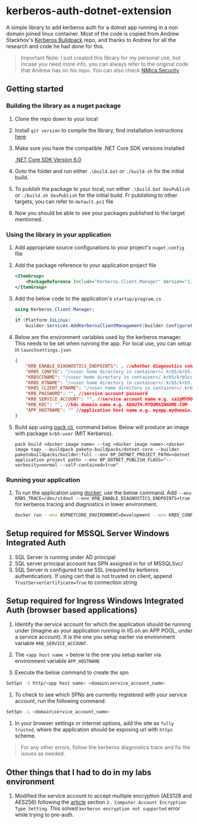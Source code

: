 # kerberos-auth-dotnet-extension

A simple library to add kerberos auth for a dotnet app running in a non domain joined linux container. Most of the code is copied from Andrew Stackhov's [Kerberos Buildpack](https://github.com/macsux/kerberos-buildpack) repo, and thanks to Andrew for all the research and code he had done for this. 

> Important Note:  I just created this library for my personal use, but incase you need more info, you can always refer to the original code that Andrew has on his repo. You can also check [NMica.Security](https://github.com/NMica/NMica.Security)

## Getting started

### Building the library as a nuget package

1. Clone the repo down to your local

1. Install `git version` to compile the library, find installation instructions [here](https://gitversion.net/docs/usage/cli/installation)

1. Make sure you have the compatible .NET Core SDK versions installed

    [.NET Core SDK Version 6.0](https://dotnet.microsoft.com/en-us/download/dotnet/6.0)

1. Goto the folder and run either `.\build.bat` or `./build.sh` for the initial build.

1. To publish the package to your local, run either `.\build.bat DevPublish` or `./build.sh DevPublish` for the initial build. Fr publishing to other targets, you can refer to `default.ps1` file

1. Now you should be able to see your packages published to the target mentioned. 

### Using the library in your application

1. Add appropriate source configurations to your project's `nuget.config` file

1. Add the package reference to your application project file

    ```xml
    <ItemGroup>
        <PackageReference Include="Kerberos.Client.Manager" Version="1.0.0" />
    </ItemGroup>
    ```

1. Add the below code to the application's `startup/program.cs`

    ```c#
    using Kerberos.Client.Manager;
    ...
    if (Platform.IsLinux)
        builder.Services.AddKerberosClientManagement(builder.Configuration);
    ```

1. Below are the environment variables used by the kerberos manager. This needs to be set when running the app. For local use, you can setup in `launchsettings.json`

    ```json
    {
        "KRB_ENABLE_DIAGNOSTICS_ENDPOINTS": , //whether diagnostics controller needs to be exposed (set false in prod environment)
        "KRB5_CONFIG": "/<user home directory in container>/.krb5/krb5.conf", 
        "KRB5CCNAME": "/<user home directory in container>/.krb5/krb5cc",
        "KRB5_KTNAME": "/<user home directory in container>/.krb5/krb5.keytab",
        "KRB5_CLIENT_KTNAME": "/<user home directory in container>/.krb5/krb5.keytab",
        "KRB_PASSWORD": "", //service account password
        "KRB_SERVICE_ACCOUNT": "", //service account name e.g. sa1@MYDOMAINNAME.COM
        "KRB_KDC": "", //kdc domain name e.g. ADAUTH.MYDOMAINNAME.COM
        "APP_HOSTNAME": "" //application host name e.g. myapp.mydomain.com (for the case if app url is https://myapp.mydomain.com)
    }
    ```

1. Build app using [pack cli](https://github.com/buildpacks/pack/releases/tag/v0.27.0), command below. Below will produce an image with package `krb5-user` (MIT Kerberos).

    ```
    pack build <docker image name> --tag <docker image name>:<docker image tag> --buildpack paketo-buildpacks/dotnet-core --builder paketobuildpacks/builder:full --env BP_DOTNET_PROJECT_PATH=<dotnet application project path> --env BP_DOTNET_PUBLISH_FLAGS="--verbosity=normal --self-contained=true"
    ```

### Running your application

1. To run the application using [docker](https://www.docker.com/products/docker-desktop/), use the below command. Add `--env KRB5_TRACE=/dev/stdout --env KRB_ENABLE_DIAGNOSTICS_ENDPOINTS=true` for kerberos tracing and diagnostics in lower environment.

    ```bash
    docker run --env ASPNETCORE_ENVIRONMENT=Development --env KRB5_CONFIG=/<user home directory in container>/krb5.conf --env KRB5CCNAME=/<user home directory in container>/krb5cc --env KRB5_KTNAME=/<user home directory in container>/krb5.keytab --env KRB5_CLIENT_KTNAME=/<user home directory in container>/krb5.keytab  --env KRB_SERVICE_ACCOUNT=sa1@MYDOMAINNAME.COM --env KRB_PASSWORD=P@ssw0rd_ --env KRB_KDC=ADAUTH.MYDOMAINNAME.COM -p 8085:8080 <docker image name>:<docker image tag>
    ```

## Setup required for MSSQL Server Windows Integrated Auth

1. SQL Server is running under AD principal
1. SQL server principal account has SPN assigned in for of MSSQLSvc/<fully qualified domain name> 
1. SQL Server is configured to use SSL (required by kerberos authentication). If using cert that is not trusted on client, append `TrustServerCertificate=True` to connection string

## Setup required for Ingress Windows Integrated Auth (browser based applications)

1. Identify the service account for which the application should be running under (imagine as your application running in IIS on an APP POOL, under a service account). It is the one you setup earlier via environment variable `KRB_SERVICE_ACCOUNT`. 

1. The `<app host name >` below is the one you setup earlier via environment variable `APP_HOSTNAME`

1. Execute the below command to create the spn

```bash
SetSpn -S http/<app host name> <domain\service_account_name>
```
1. To check to see which SPNs are currently registered with your service account, run the following command:

```bash
SetSpn -L <domain\service_account_name>
```

1. In your browser settings or internet options, add the site as `fully trusted`, where the application should be exposing url with `https` scheme.

> For any other errors, follow the kerberos diagnostics trace and fix the issues as needed.

## Other things that I had to do in my labs environment

1. Modified the service account to accept multiple encryption (AES128 and AES256) following the [article](https://learn.microsoft.com/en-us/archive/blogs/openspecification/windows-configurations-for-kerberos-supported-encryption-type) section `2. Computer Account Encryption Type Setting`. This solved `kerberos encryption not supported` error while trying to pre-auth.
